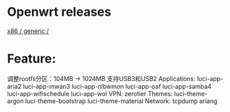 

# Openwrt releases 
[ x86 / generic / ](https://downloads.openwrt.org/releases/21.02.1/targets/x86/generic/)


# Feature:
调整rootfs分区：104MB -> 1024MB
支持USB3和USB2
Applications:
    luci-app-aria2
    luci-app-mwan3
    luci-app-nlbwmon
    luci-app-oaf
    luci-app-samba4
    luci-app-wifischedule
    luci-app-wol
VPN:
    zerotier
Themes:
    luci-theme-argon
    luci-theme-bootstrap
    luci-theme-material
Network:
    tcpdump
    ariang

